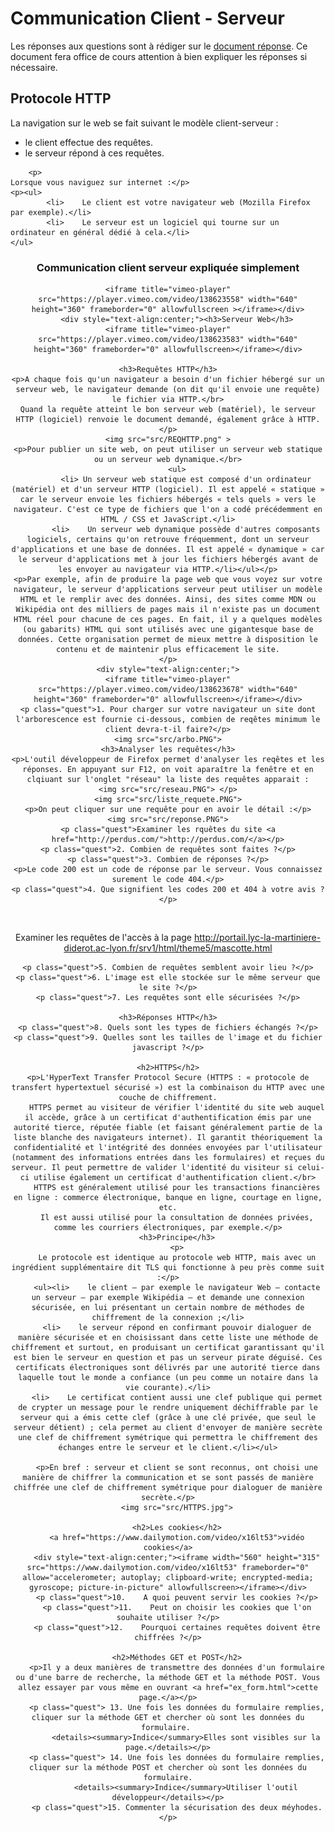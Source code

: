 ﻿<!doctype html>
<html lang="fr">
<head>
  <meta charset="utf-8">
  <title>PROTOCOLE HTTP</title>
  
  <link rel="stylesheet"  href="src/prism.css" />
	<link rel="stylesheet" href="src/main.css"/>
  
</head>
<body>
	<h1>Communication Client - Serveur</h1>
	<p>Les réponses aux questions sont à rédiger sur le <a href="doc reponse.docx">document réponse</a>. Ce document fera office de cours attention à bien expliquer les réponses si nécessaire.</p>
	<h2>Protocole HTTP</h2>
	<p>La navigation sur le web se fait suivant le modèle client-serveur :
		<ul><li>	le client effectue des requêtes.</li>
			<li>	le serveur répond à ces requêtes.</li>
		</ul></p>

		<p>
	Lorsque vous naviguez sur internet :</p>
	<p><ul>
			<li>	Le client est votre navigateur web (Mozilla Firefox par exemple).</li>
			<li>	Le serveur est un logiciel qui tourne sur un ordinateur en général dédié à cela.</li>
	</ul>
</p>
		<div style="text-align:center;"><h3>Communication client serveur expliquée simplement</h3>

	<iframe title="vimeo-player" src="https://player.vimeo.com/video/138623558" width="640" height="360" frameborder="0" allowfullscreen ></iframe></div>
		<div style="text-align:center;"><h3>Serveur Web</h3>
	<iframe title="vimeo-player" src="https://player.vimeo.com/video/138623583" width="640" height="360" frameborder="0" allowfullscreen></iframe></div>

	<h3>Requêtes HTTP</h3>
	<p>A chaque fois qu'un navigateur a besoin d'un fichier hébergé sur un serveur web, le navigateur demande (on dit qu'il envoie une requête) le fichier via HTTP.</br>
	Quand la requête atteint le bon serveur web (matériel), le serveur HTTP (logiciel) renvoie le document demandé, également grâce à HTTP.
	</p>
	<img src="src/REQHTTP.png" >
	<p>Pour publier un site web, on peut utiliser un serveur web statique ou un serveur web dynamique.</br>
		<ul>
			<li> Un serveur web statique est composé d'un ordinateur (matériel) et d'un serveur HTTP (logiciel). Il est appelé « statique » car le serveur envoie les fichiers hébergés « tels quels » vers le navigateur. C'est ce type de fichiers que l'on a codé précédemment en HTML / CSS et JavaScript.</li>
			<li>	Un serveur web dynamique possède d'autres composants logiciels, certains qu'on retrouve fréquemment, dont un serveur d'applications et une base de données. Il est appelé « dynamique » car le serveur d'applications met à jour les fichiers hébergés avant de les envoyer au navigateur via HTTP.</li></ul></p>
	<p>Par exemple, afin de produire la page web que vous voyez sur votre navigateur, le serveur d'applications serveur peut utiliser un modèle HTML et le remplir avec des données. Ainsi, des sites comme MDN ou Wikipédia ont des milliers de pages mais il n'existe pas un document HTML réel pour chacune de ces pages. En fait, il y a quelques modèles (ou gabarits) HTML qui sont utilisés avec une gigantesque base de données. Cette organisation permet de mieux mettre à disposition le contenu et de maintenir plus efficacement le site.
	</p>
	<div style="text-align:center;">
	<iframe title="vimeo-player" src="https://player.vimeo.com/video/138623678" width="640" height="360" frameborder="0" allowfullscreen></iframe></div>
	<p class="quest">1. Pour charger sur votre navigateur un site dont l'arborescence est fournie ci-dessous, combien de reqêtes minimum le client devra-t-il faire?</p>
	<img src="src/arbo.PNG">
	<h3>Analyser les requêtes</h3>
	<p>L'outil développeur de Firefox permet d'analyser les reqêtes et les réponses. En appuyant sur F12, on voit aparaître la fenêtre et en clqiuant sur l'onglet "réseau" la liste des requêtes apparait :
	<img src="src/reseau.PNG"> </p>
	<img src="src/liste_requete.PNG">
	<p>On peut cliquer sur une requête pour en avoir le détail :</p>
	<img src="src/reponse.PNG">
	<p class="quest">Examiner les rquêtes du site <a href="http://perdus.com/">http://perdus.com/</a></p>
	<p class="quest">2.	Combien de requêtes sont faites ?</p>
	<p class="quest">3.	Combien de réponses ?</p>
	<p>Le code 200 est un code de réponse par le serveur. Vous connaissez surement le code 404.</p>
	<p class="quest">4.	Que signifient les codes 200 et 404 à votre avis ?</p>
</br>
	<p class="quest">Examiner les requêtes de l'accès à la page <a href="http://portail.lyc-la-martiniere-diderot.ac-lyon.fr/srv1/html/theme5/mascotte.html">
	http://portail.lyc-la-martiniere-diderot.ac-lyon.fr/srv1/html/theme5/mascotte.html</a></p>
	
	
	<p class="quest">5.	Combien de requêtes semblent avoir lieu ?</p>
	<p class="quest">6.	L'image est elle stockée sur le même serveur que le site ?</p>
	<p class="quest">7.	Les requêtes sont elle sécurisées ?</p>

	<h3>Réponses HTTP</h3>
	<p class="quest">8.	Quels sont les types de fichiers échangés ?</p>
	<p class="quest">9.	Quelles sont les tailles de l'image et du fichier javascript ?</p>

	<h2>HTTPS</h2>
	<p>L'HyperText Transfer Protocol Secure (HTTPS : « protocole de transfert hypertextuel sécurisé ») est la combinaison du HTTP avec une couche de chiffrement.
		HTTPS permet au visiteur de vérifier l'identité du site web auquel il accède, grâce à un certificat d'authentification émis par une autorité tierce, réputée fiable (et faisant généralement partie de la liste blanche des navigateurs internet). Il garantit théoriquement la confidentialité et l'intégrité des données envoyées par l'utilisateur (notamment des informations entrées dans les formulaires) et reçues du serveur. Il peut permettre de valider l'identité du visiteur si celui-ci utilise également un certificat d'authentification client.</br>
		HTTPS est généralement utilisé pour les transactions financières en ligne : commerce électronique, banque en ligne, courtage en ligne, etc.
		Il est aussi utilisé pour la consultation de données privées, comme les courriers électroniques, par exemple.</p>
		<h3>Principe</h3>
		<p>
		Le protocole est identique au protocole web HTTP, mais avec un ingrédient supplémentaire dit TLS qui fonctionne à peu près comme suit :</p>
		<ul><li>	le client — par exemple le navigateur Web — contacte un serveur — par exemple Wikipédia — et demande une connexion sécurisée, en lui présentant un certain nombre de méthodes de chiffrement de la connexion ;</li>
		<li>	le serveur répond en confirmant pouvoir dialoguer de manière sécurisée et en choisissant dans cette liste une méthode de chiffrement et surtout, en produisant un certificat garantissant qu'il est bien le serveur en question et pas un serveur pirate déguisé. Ces certificats électroniques sont délivrés par une autorité tierce dans laquelle tout le monde a confiance (un peu comme un notaire dans la vie courante).</li>
		<li>	Le certificat contient aussi une clef publique qui permet de crypter un message pour le rendre uniquement déchiffrable par le serveur qui a émis cette clef (grâce à une clé privée, que seul le serveur détient) ; cela permet au client d'envoyer de manière secrète une clef de chiffrement symétrique qui permettra le chiffrement des échanges entre le serveur et le client.</li></ul>

		<p>En bref : serveur et client se sont reconnus, ont choisi une manière de chiffrer la communication et se sont passés de manière chiffrée une clef de chiffrement symétrique pour dialoguer de manière secrète.</p>
		<img src="src/HTTPS.jpg">

		<h2>Les cookies</h2>
		<a href="https://www.dailymotion.com/video/x16lt53">vidéo cookies</a>
		<div style="text-align:center;"><iframe width="560" height="315" src="https://www.dailymotion.com/video/x16lt53" frameborder="0" allow="accelerometer; autoplay; clipboard-write; encrypted-media; gyroscope; picture-in-picture" allowfullscreen></iframe></div>
		<p class="quest">10.	A quoi peuvent servir les cookies ?</p>
		<p class="quest">11.	Peut on choisir les cookies que l'on souhaite utiliser ?</p>
		<p class="quest">12.	Pourquoi certaines requêtes doivent être chiffrées ?</p>

		<h2>Méthodes GET et POST</h2>
		<p>Il y a deux manières de transmettre des données d'un formulaire ou d'une barre de recherche, la méthode GET et la méthode POST. Vous allez essayer par vous même en ouvrant <a href="ex_form.html">cette page.</a></p>
		<p class="quest"> 13. Une fois les données du formulaire remplies, cliquer sur la méthode GET et chercher où sont les données du formulaire. 
			<details><summary>Indice</summary>Elles sont visibles sur la page.</details></p>
		<p class="quest"> 14. Une fois les données du formulaire remplies, cliquer sur la méthode POST et chercher où sont les données du formulaire.
			<details><summary>Indice</summary>Utiliser l'outil développeur</details></p>
		<p class="quest">15. Commenter la sécurisation des deux méyhodes.</p>

  <script src="src/prism.js"></script>
 </body>
</html>


